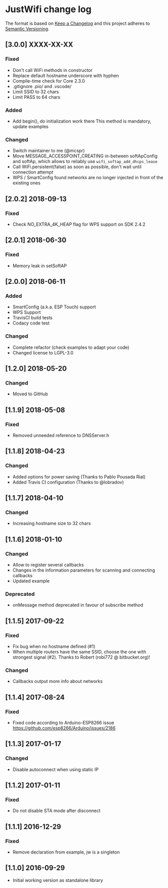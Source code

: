 # JustWifi change log

The format is based on [Keep a Changelog](http://keepachangelog.com/)
and this project adheres to [Semantic Versioning](http://semver.org/).

## [3.0.0] XXXX-XX-XX
### Fixed
- Don't call WiFi methods in constructor
- Replace default hostname underscore with hyphen
- Compile-time check for Core 2.3.0
- .gitignore .pio/ and .vscode/
- Limit SSID to 32 chars
- Limit PASS to 64 chars

### Added
- Add begin(), do initialization work there
  This method is mandatory, update examples

### Changed
- Switch maintainer to me (@mcspr)
- Move MESSAGE\_ACCESSPOINT\_CREATING in-between softApConfig and softAp,
  which allows to reliably use `wifi_softap_add_dhcps_lease`
- Call WiFi.persistent(false) as soon as possible,
  don't wait until connection attempt
- WPS / SmartConfig found networks are no longer injected in front of the existing ones

## [2.0.2] 2018-09-13
### Fixed
- Check NO\_EXTRA\_4K\_HEAP flag for WPS support on SDK 2.4.2

## [2.0.1] 2018-06-30
### Fixed
- Memory leak in setSoftAP

## [2.0.0] 2018-06-11
### Added
- SmartConfig (a.k.a. ESP Touch) support
- WPS Support
- TravisCI build tests
- Codacy code test

### Changed
- Complete refactor (check examples to adapt your code)
- Changed license to LGPL-3.0

## [1.2.0] 2018-05-20
### Changed
- Moved to GitHub

## [1.1.9] 2018-05-08
### Fixed
- Removed unneeded reference to DNSServer.h

## [1.1.8] 2018-04-23
### Changed
- Added options for power saving (Thanks to Pablo Pousada Rial)
- Added Travis CI configuration (Thanks to @lobradov)

## [1.1.7] 2018-04-10
### Changed
- Increasing hostname size to 32 chars

## [1.1.6] 2018-01-10
### Changed
- Allow to register several callbacks
- Changes in the information parameters for scanning and connecting callbacks
- Updated example

### Deprecated
- onMessage method deprecated in favour of subscribe method

## [1.1.5] 2017-09-22
### Fixed
- Fix bug when no hostname defined (#1)
- When multiple routers have the same SSID, choose the one with strongest signal (#2). Thanks to Robert (robi772 @ bitbucket.org)!

### Changed
- Callbacks output more info about networks

## [1.1.4] 2017-08-24
### Fixed
- Fixed code according to Arduino-ESP8266 issue https://github.com/esp8266/Arduino/issues/2186

## [1.1.3] 2017-01-17
### Changed
- Disable autoconnect when using static IP

## [1.1.2] 2017-01-11
### Fixed
- Do not disable STA mode after disconnect

## [1.1.1] 2016-12-29
### Fixed
- Remove declaration from example, jw is a singleton

## [1.1.0] 2016-09-29
- Initial working version as standalone library

